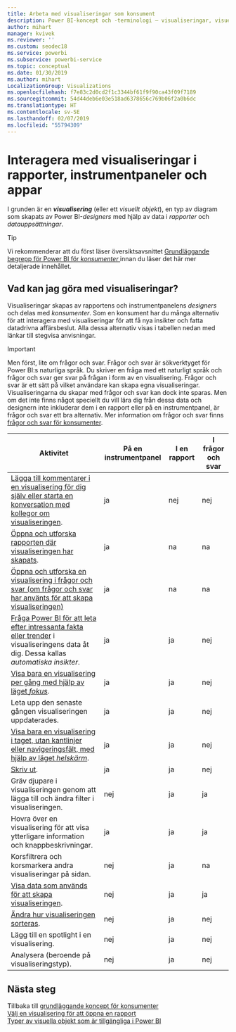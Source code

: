 ```yaml
---
title: Arbeta med visualiseringar som konsument
description: Power BI-koncept och -terminologi – visualiseringar, visuella objekt. Vad är en Power BI-visualisering, visuellt objekt.
author: mihart
manager: kvivek
ms.reviewer: ''
ms.custom: seodec18
ms.service: powerbi
ms.subservice: powerbi-service
ms.topic: conceptual
ms.date: 01/30/2019
ms.author: mihart
LocalizationGroup: Visualizations
ms.openlocfilehash: f7e83c2d0cd2f1c3344bf61f9f90ca43f09f7189
ms.sourcegitcommit: 54d44deb6e03e518ad6378656c769b06f2a0b6dc
ms.translationtype: HT
ms.contentlocale: sv-SE
ms.lasthandoff: 02/07/2019
ms.locfileid: "55794309"
---
```

# <a name="interact-with-visualizations-in-reports-dashboards-and-apps"></a>Interagera med visualiseringar i rapporter, instrumentpaneler och appar

I grunden är en ***visualisering*** (eller ett *visuellt objekt*), en typ av diagram som skapats av Power BI-*designers* med hjälp av data i *rapporter* och *datauppsättningar*. 

> [!TIP]
> Vi rekommenderar att du först läser översiktsavsnittet [Grundläggande begrepp för Power BI för *konsumenter* ](end-user-basic-concepts.md) innan du läser det här mer detaljerade innehållet.

## <a name="what-can-i-do-with-visualizations"></a>Vad kan jag göra med visualiseringar?

Visualiseringar skapas av rapportens och instrumentpanelens *designers* och delas med *konsumenter*. Som en konsument har du många alternativ för att interagera med visualiseringar för att få nya insikter och fatta datadrivna affärsbeslut. Alla dessa alternativ visas i tabellen nedan med länkar till stegvisa anvisningar.

> [!IMPORTANT]
> Men först, lite om frågor och svar. Frågor och svar är sökverktyget för Power BI:s naturliga språk. Du skriver en fråga med ett naturligt språk och frågor och svar ger svar på frågan i form av en visualisering. Frågor och svar är ett sätt på vilket användare kan skapa egna visualiseringar. Visualiseringarna du skapar med frågor och svar kan dock inte sparas. Men om det inte finns något speciellt du vill lära dig från dessa data och designern inte inkluderar dem i en rapport eller på en instrumentpanel, är frågor och svar ett bra alternativ. Mer information om frågor och svar finns [frågor och svar för konsumenter](end-user-q-and-a.md).



|Aktivitet  |På en instrumentpanel  |I en rapport  | I frågor och svar
|---------|---------|---------|--------|
|[Lägga till kommentarer i en visualisering för dig själv eller starta en konversation med kollegor om visualiseringen](end-user-comment.md).     |  ja       |   nej      |  nej  |
|[Öppna och utforska rapporten där visualiseringen har skapats](end-user-tiles.md).     |    ja     |   na      |  na |
|[Öppna och utforska en visualisering i frågor och svar (om frågor och svar har använts för att skapa visualiseringen)](end-user-q-and-a.md)     |   ja      |   na      |  na  |
|[Fråga Power BI för att leta efter intressanta fakta eller trender](end-user-insights.md) i visualiseringens data åt dig.  Dessa kallas *automatiska insikter*.     |    ja     |   ja      | nej   |
|[Visa bara en visualisering per gång med hjälp av läget *fokus*](end-user-focus.md).     | ja        |   ja      | nej  |
|Leta upp den senaste gången visualiseringen uppdaterades.     |  ja       |    ja     | nej  |
|[Visa bara en visualisering i taget, utan kantlinjer eller navigeringsfält, med hjälp av läget *helskärm*](end-user-focus.md).     |   ja      |  ja       | nej  |
|[Skriv ut](end-user-print.md).     |  ja       |   ja      | nej  |
|Gräv djupare i visualiseringen genom att lägga till och ändra filter i visualiseringen.     |    nej     |   ja      | ja  |
|Hovra över en visualisering för att visa ytterligare information och knappbeskrivningar.     |    ja     |   ja      | ja  |
|Korsfiltrera och korsmarkera andra visualiseringar på sidan.     |   nej      |   ja      | na  |
|[Visa data som används för att skapa visualiseringen](end-user-show-data.md).     |  nej       |   ja      | ja  |
| [Ändra hur visualiseringen sorteras](end-user-search-sort.md). | nej  | ja  | nej  |
| Lägg till en spotlight i en visualisering. | nej  | ja  |  nej |
| Analysera (beroende på visualiseringstyp). | nej  | ja  | nej  |

## <a name="next-steps"></a>Nästa steg
Tillbaka till [grundläggande koncept för konsumenter](end-user-basic-concepts.md)    
[Välj en visualisering för att öppna en rapport](end-user-report-open.md)    
[Typer av visuella objekt som är tillgängliga i Power BI](end-user-visual-type.md)
